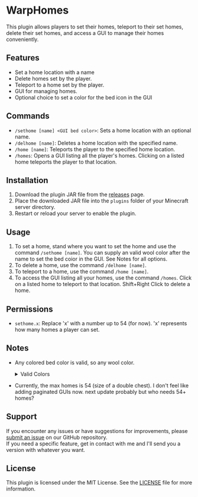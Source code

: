 # WarpHomes

This plugin allows players to set their homes, teleport to their set homes, delete their set homes, and access a GUI to manage their homes conveniently.

## Features

- Set a home location with a name
- Delete homes set by the player.
- Teleport to a home set by the player.
- GUI for managing homes.
- Optional choice to set a color for the bed icon in the GUI
  
## Commands

- `/sethome [name] <GUI bed color>`: Sets a home location with an optional name.
- `/delhome [name]`: Deletes a home location with the specified name.
- `/home [name]`: Teleports the player to the specified home location.
- `/homes`: Opens a GUI listing all the player's homes. Clicking on a listed home teleports the player to that location.

## Installation

1. Download the plugin JAR file from the [releases](https://github.com/drewl1/WarpHomes/releases) page.
2. Place the downloaded JAR file into the `plugins` folder of your Minecraft server directory.
3. Restart or reload your server to enable the plugin.

## Usage

1. To set a home, stand where you want to set the home and use the command `/sethome [name]`. You can supply an valid wool color after the name to set the bed coior in the GUI. See Notes for all options.
2. To delete a home, use the command `/delhome [name]`. 
3. To teleport to a home, use the command `/home [name]`.
4. To access the GUI listing all your homes, use the command `/homes`. Click on a listed home to teleport to that location. Shift+Right Click to delete a home.

## Permissions

- `sethome.x`: Replace 'x' with a number up to 54 (for now). 'x' represents how many homes a player can set.

## Notes
- Any colored bed color is valid, so any wool color.

  <details>
  <summary>Valid Colors</summary>
   white, orange, magenta, lightblue, yellow, lime, pink, gray, lightgray, cyan, purple, blue, brown, green, red, black
  </details>

- Currently, the max homes is 54 (size of a double chest). I don't feel like adding paginated GUIs now. next update probably but who needs 54+ homes?
  
## Support

If you encounter any issues or have suggestions for improvements, please [submit an issue](https://github.com/drewl1/WarpHomes/issues) on our GitHub repository.
<br>
If you need a specific feature, get in contact with me and I'll send you a version with whatever you want.

## License

This plugin is licensed under the MIT License. See the [LICENSE](LICENSE) file for more information.
